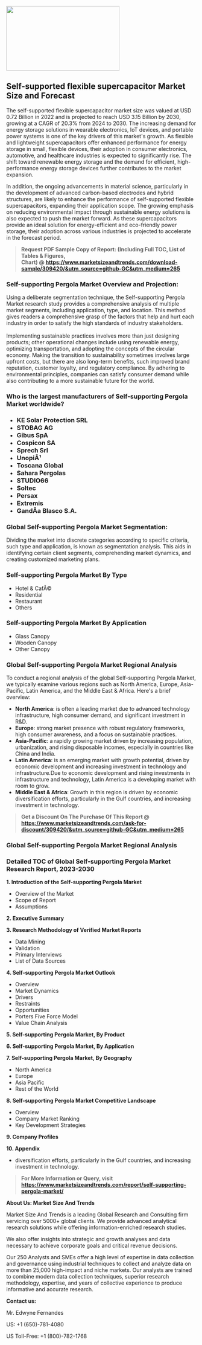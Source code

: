 <p><img class="alignnone size-medium wp-image-20088" src="https://ffe5etoiles.com/wp-content/uploads/2024/12/MST1-300x171.png" alt="" width="300" height="171" /></p><h2>Self-supported flexible supercapacitor Market Size and Forecast</h2><p>The self-supported flexible supercapacitor market size was valued at USD 0.72 Billion in 2022 and is projected to reach USD 3.15 Billion by 2030, growing at a CAGR of 20.3% from 2024 to 2030. The increasing demand for energy storage solutions in wearable electronics, IoT devices, and portable power systems is one of the key drivers of this market's growth. As flexible and lightweight supercapacitors offer enhanced performance for energy storage in small, flexible devices, their adoption in consumer electronics, automotive, and healthcare industries is expected to significantly rise. The shift toward renewable energy storage and the demand for efficient, high-performance energy storage devices further contributes to the market expansion.</p><p>In addition, the ongoing advancements in material science, particularly in the development of advanced carbon-based electrodes and hybrid structures, are likely to enhance the performance of self-supported flexible supercapacitors, expanding their application scope. The growing emphasis on reducing environmental impact through sustainable energy solutions is also expected to push the market forward. As these supercapacitors provide an ideal solution for energy-efficient and eco-friendly power storage, their adoption across various industries is projected to accelerate in the forecast period.</p></p><blockquote id="" class=""><strong>Request PDF Sample Copy of Report: (Including Full TOC, List of Tables &amp; Figures, Chart)&nbsp;@&nbsp;<strong><a href="https://www.marketsizeandtrends.com/download-sample/309420/&utm_source=github-GC&utm_medium=265" target="_blank">https://www.marketsizeandtrends.com/download-sample/309420/&utm_source=github-GC&utm_medium=265</a></strong></strong></blockquote><h3 id="" class="">Self-supporting Pergola Market&nbsp;Overview and Projection:</h3><p id="" class="">Using a deliberate segmentation technique, the Self-supporting Pergola Market research study provides a comprehensive analysis of multiple market segments, including application, type, and location. This method gives readers a comprehensive grasp of the factors that help and hurt each industry in order to satisfy the high standards of industry stakeholders. <br /> <br />Implementing sustainable practices involves more than just designing products; other operational changes include using renewable energy, optimizing transportation, and adopting the concepts of the circular economy. Making the transition to sustainability sometimes involves large upfront costs, but there are also long-term benefits, such improved brand reputation, customer loyalty, and regulatory compliance. By adhering to environmental principles, companies can satisfy consumer demand while also contributing to a more sustainable future for the world.</p><h3 id="" class="">Who is the largest manufacturers of&nbsp;Self-supporting Pergola Market worldwide?</h3><h3 class=""><p><ul><li>KE Solar Protection SRL </li><li> STOBAG AG </li><li> Gibus SpA </li><li> Cospicon SA </li><li> Sprech Srl </li><li> UnopiÃ¹ </li><li> Toscana Global </li><li> Sahara Pergolas </li><li> STUDIO66 </li><li> Soltec </li><li> Persax </li><li> Extremis </li><li> GandÃ­a Blasco S.A.</li></ul></p></h3><h3 id="" class="">Global&nbsp;Self-supporting Pergola Market Segmentation:</h3><p id="" class="">Dividing the market into discrete categories according to specific criteria, such type and application, is known as segmentation analysis. This aids in identifying certain client segments, comprehending market dynamics, and creating customized marketing plans.</p><h3 id="" class="">Self-supporting Pergola Market&nbsp;By Type</h3><p><p><ul><li>Hotel & CafÃ©</li><li> Residential</li><li> Restaurant</li><li> Others</p></li></ul></p></p><h3 id="" class="">Self-supporting Pergola Market&nbsp;By Application</h3><p class=""><p><ul><li>Glass Canopy</li><li> Wooden Canopy</li><li> Other Canopy</li></ul></p></p><h3 id="" class="">Global Self-supporting Pergola Market Regional Analysis</h3><p id="" class="">To conduct a regional analysis of the global Self-supporting Pergola Market, we typically examine various regions such as North America, Europe, Asia-Pacific, Latin America, and the Middle East &amp; Africa. Here's a brief overview:</p><ul><li><strong>North America</strong>: is often a leading market due to advanced technology infrastructure, high consumer demand, and significant investment in R&amp;D.</li><li><strong>Europe</strong>: strong market presence with robust regulatory frameworks, high consumer awareness, and a focus on sustainable practices.</li><li><strong>Asia-Pacific</strong>: a rapidly growing market driven by increasing population, urbanization, and rising disposable incomes, especially in countries like China and India.</li><li><strong>Latin America</strong>: is an emerging market with growth potential, driven by economic development and increasing investment in technology and infrastructure.Due to economic development and rising investments in infrastructure and technology, Latin America is a developing market with room to grow.</li><li><strong>Middle East &amp; Africa</strong>: Growth in this region is driven by economic diversification efforts, particularly in the Gulf countries, and increasing investment in technology.</li></ul><blockquote id="" class=""><strong>Get a Discount On The Purchase Of This Report @ <strong><a href="https://www.marketsizeandtrends.com/ask-for-discount/309420/&utm_source=github-GC&utm_medium=265" target="_blank">https://www.marketsizeandtrends.com/ask-for-discount/309420/&utm_source=github-GC&utm_medium=265</a></strong></strong></blockquote><h3 id="" class="">Global Self-supporting Pergola Market Regional Analysis</h3><h3 id="" class="">Detailed TOC of Global Self-supporting Pergola Market Research Report, 2023-2030</h3><p id="" class=""><strong>1. Introduction of the Self-supporting Pergola Market</strong></p><ul><li>Overview of the Market</li><li>Scope of Report</li><li>Assumptions</li></ul><p id="" class=""><strong>2. Executive Summary</strong></p><p id="" class=""><strong>3. Research Methodology of Verified Market Reports</strong></p><ul><li>Data Mining</li><li>Validation</li><li>Primary Interviews</li><li>List of Data Sources</li></ul><p id="" class=""><strong>4. Self-supporting Pergola Market Outlook</strong></p><ul><li>Overview</li><li>Market Dynamics</li><li>Drivers</li><li>Restraints</li><li>Opportunities</li><li>Porters Five Force Model</li><li>Value Chain Analysis</li></ul><p id="" class=""><strong>5. Self-supporting Pergola Market, By Product</strong></p><p id="" class=""><strong>6. Self-supporting Pergola Market, By Application</strong></p><p id="" class=""><strong>7. Self-supporting Pergola Market, By Geography</strong></p><ul><li>North America</li><li>Europe</li><li>Asia Pacific</li><li>Rest of the World</li></ul><p id="" class=""><strong>8. Self-supporting Pergola Market Competitive Landscape</strong></p><ul><li>Overview</li><li>Company Market Ranking</li><li>Key Development Strategies</li></ul><p id="" class=""><strong>9. Company Profiles</strong></p><p id="" class=""><strong>10. Appendix</strong></p><ul><li>diversification efforts, particularly in the Gulf countries, and increasing investment in technology.</li></ul><blockquote id="" class=""><strong>For More Information or Query, visit <strong><strong><a href="https://www.marketsizeandtrends.com/report/self-supporting-pergola-market/" target="_blank">https://www.marketsizeandtrends.com/report/self-supporting-pergola-market/</a></strong></strong></strong></blockquote><p id="" class=""><strong>About Us: Market Size And Trends</strong></p><p id="" class="">Market Size And Trends is a leading Global Research and Consulting firm servicing over 5000+ global clients. We provide advanced analytical research solutions while offering information-enriched research studies.</p><p id="" class="">We also offer insights into strategic and growth analyses and data necessary to achieve corporate goals and critical revenue decisions.</p><p id="" class="">Our 250 Analysts and SMEs offer a high level of expertise in data collection and governance using industrial techniques to collect and analyze data on more than 25,000 high-impact and niche markets. Our analysts are trained to combine modern data collection techniques, superior research methodology, expertise, and years of collective experience to produce informative and accurate research.</p><p id="" class=""><strong>Contact us:</strong></p><p id="" class="">Mr. Edwyne Fernandes</p><p id="" class="">US: +1 (650)-781-4080</p><p id="" class="">US Toll-Free: +1 (800)-782-1768</p>
